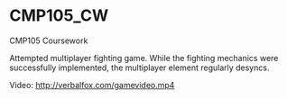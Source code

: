 # CMP105_CW
CMP105 Coursework

Attempted multiplayer fighting game. While the fighting mechanics were successfully implemented, the multiplayer element regularly desyncs.

Video: http://verbalfox.com/gamevideo.mp4